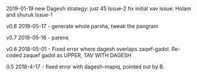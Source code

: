 

2019-01-19
  new Dagesh strategy: just 45  Issue-2
  fix initial vav issue: Holam and shuruk Issue-1


v0.8
2018-05-17 - generate whole parsha, tweak the pangram


v0.7
2018-05-16 - parens

v0.6
2018-05-01 - Fixed error where dagesh overlaps zaqef-gadol.  Re-coded zaquef gadol as UPPER, TAV WITH DAGESH

0.5
2018-4-17  - fixed error with dagesh-mapiq, pointed out by B.

